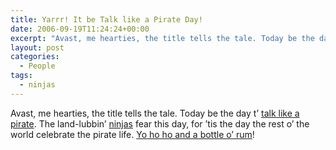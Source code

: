 ```yaml
---
title: Yarrr! It be Talk like a Pirate Day!
date: 2006-09-19T11:24:24+00:00
excerpt: "Avast, me hearties, the title tells the tale. Today be the day t' talk like a pirate. The land-lubbin' ninjas fear"
layout: post
categories:
  - People
tags:
  - ninjas
---
```

Avast, me hearties, the title tells the tale. Today be the day t&#8217; [talk like a pirate](http://www.talklikeapirate.com/piratehome.html). The land-lubbin&#8217; [ninjas](http://knowyourmeme.com/memes/pirates-vs-ninjas) fear this day, for &#8217;tis the day the rest o&#8217; the world celebrate the pirate life. [Yo ho ho and a bottle o&#8217; rum](http://www.privateerdragons.com/caseys_shiphold1a.html)!